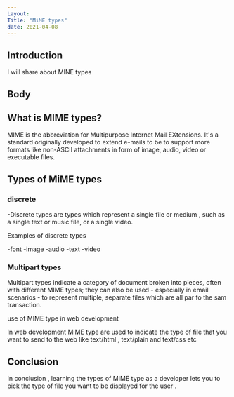 ```yaml
---
Layout:
Title: "MiME types"
date: 2021-04-08
---
```


## Introduction

I will share about MINE types

## Body

## What is MIME types?

MIME is the abbreviation for Multipurpose Internet Mail EXtensions. It's a standard originally developed to extend e-mails to be to support more formats like non-ASCII attachments in form of image, audio, video or executable files.

## Types of MiME types

### discrete

-Discrete types are types which represent a single file or medium , such as a single text or music file, or a single video.

Examples of discrete types

-font
-image
-audio
-text
-video

### Multipart types

Multipart types indicate a category of document broken into pieces, often with different MIME types; they can also be used - especially in email scenarios - to represent multiple, separate files which are all par fo the sam transaction.

use of MIME type in web development

In web development MiME type are used to indicate the type of file that you want to send to the web like text/html , text/plain and text/css etc

## Conclusion

In conclusion , learning the types of MIME type as a developer lets you to pick the type of file you want to be displayed for the user .
